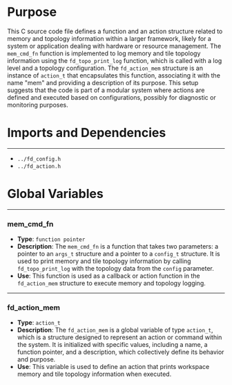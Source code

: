 # Purpose
This C source code file defines a function and an action structure related to memory and topology information within a larger framework, likely for a system or application dealing with hardware or resource management. The `mem_cmd_fn` function is implemented to log memory and tile topology information using the `fd_topo_print_log` function, which is called with a log level and a topology configuration. The `fd_action_mem` structure is an instance of `action_t` that encapsulates this function, associating it with the name "mem" and providing a description of its purpose. This setup suggests that the code is part of a modular system where actions are defined and executed based on configurations, possibly for diagnostic or monitoring purposes.
# Imports and Dependencies

---
- `../fd_config.h`
- `../fd_action.h`


# Global Variables

---
### mem\_cmd\_fn
- **Type**: `function pointer`
- **Description**: The `mem_cmd_fn` is a function that takes two parameters: a pointer to an `args_t` structure and a pointer to a `config_t` structure. It is used to print memory and tile topology information by calling `fd_topo_print_log` with the topology data from the `config` parameter.
- **Use**: This function is used as a callback or action function in the `fd_action_mem` structure to execute memory and topology logging.


---
### fd\_action\_mem
- **Type**: `action_t`
- **Description**: The `fd_action_mem` is a global variable of type `action_t`, which is a structure designed to represent an action or command within the system. It is initialized with specific values, including a name, a function pointer, and a description, which collectively define its behavior and purpose.
- **Use**: This variable is used to define an action that prints workspace memory and tile topology information when executed.


